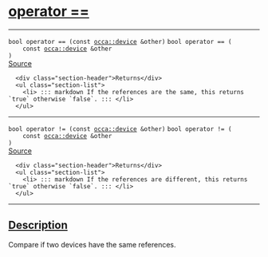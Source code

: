 
<h1 id="operator ==">
 <a href="#/api/device/operator_equals" class="anchor">
   <span>operator ==</span>
  </a>
</h1>

<div class="signature">

<hr>

  <div class="definition-container">
    <div class="definition">
      <code class="desktop-only"><span class="token keyword">bool</span> operator == (<span class="token keyword">const</span> <a href="#/api/device/">occa::device</a> &amp;other)</code>
      <code class="mobile-only"><span class="token keyword">bool</span> operator == (
    <span class="token keyword">const</span> <a href="#/api/device/">occa::device</a> &amp;other
)</code>
      <div class="flex-spacing"></div>
      <a href="https://github.com/libocca/occa/blob/6d155d0c/include/occa/core/device.hpp#L198" target="_blank">Source</a>
    </div>
    <div class="description">

      <div class="section-header">Returns</div>
      <ul class="section-list">
        <li> ::: markdown If the references are the same, this returns `true` otherwise `false`. ::: </li>
      </ul>
</div>
  </div>

<hr>

  <div class="definition-container">
    <div class="definition">
      <code class="desktop-only"><span class="token keyword">bool</span> operator != (<span class="token keyword">const</span> <a href="#/api/device/">occa::device</a> &amp;other)</code>
      <code class="mobile-only"><span class="token keyword">bool</span> operator != (
    <span class="token keyword">const</span> <a href="#/api/device/">occa::device</a> &amp;other
)</code>
      <div class="flex-spacing"></div>
      <a href="https://github.com/libocca/occa/blob/6d155d0c/include/occa/core/device.hpp#L211" target="_blank">Source</a>
    </div>
    <div class="description">

      <div class="section-header">Returns</div>
      <ul class="section-list">
        <li> ::: markdown If the references are different, this returns `true` otherwise `false`. ::: </li>
      </ul>
</div>
  </div>

  <hr>
</div>


<h2 id="description">
 <a href="#/api/device/operator_equals?id=description" class="anchor">
   <span>Description</span>
  </a>
</h2>

Compare if two devices have the same references.
